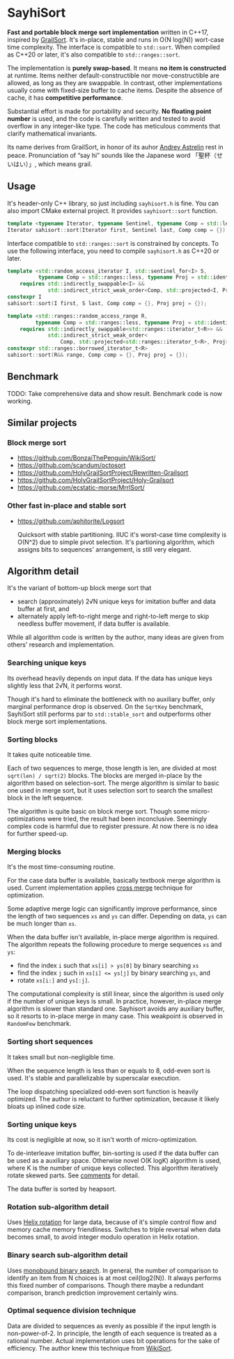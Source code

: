 # SayhiSort

**Fast and portable block merge sort implementation** written in C++17, inspired by [GrailSort](https://github.com/Mrrl/GrailSort). It's in-place, stable and runs in O(N log(N)) wort-case time complexity. The interface is compatible to `std::sort`. When compiled as C++20 or later, it's also compatible to `std::ranges::sort`.

The implementation is **purely swap-based**. It means **no item is constructed** at runtime. Items neither default-constructible nor move-constructible are allowed, as long as they are swappable. In contrast, other implementations usually come with fixed-size buffer to cache items. Despite the absence of cache, it has **competitive performance**.

Substantial effort is made for portability and security. **No floating point number** is used, and the code is carefully written and tested to avoid overflow in any integer-like type. The code has meticulous comments that clarify mathematical invariants.

Its name derives from GrailSort, in honor of its auhor [Andrey Astrelin](https://superliminal.com/andrey/biography.html) rest in peace. Pronunciation of “say hi” sounds like the Japanese word 「聖杯（せいはい）」, which means grail.

## Usage

It's header-only C++ library, so just including `sayhisort.h` is fine. You can also import CMake external project. It provides `sayhisort::sort` function.


```cpp
template <typename Iterator, typename Sentinel, typename Comp = std::less<>>
Iterator sahisort::sort(Iterator first, Sentinel last, Comp comp = {});

```

Interface compatible to `std::ranges::sort` is constrained by concepts. To use the following interface, you need to compile `sayhisort.h` as C++20 or later.


```cpp
template <std::random_access_iterator I, std::sentinel_for<I> S,
          typename Comp = std::ranges::less, typename Proj = std::identity>
    requires std::indirectly_swappable<I> &&
             std::indirect_strict_weak_order<Comp, std::projected<I, Proj>>
constexpr I
sahisort::sort(I first, S last, Comp comp = {}, Proj proj = {});

template <std::ranges::random_access_range R,
         typename Comp = std::ranges::less, typename Proj = std::identity>
    requires std::indirectly_swappable<std::ranges::iterator_t<R>> &&
             std::indirect_strict_weak_order<
                 Comp, std::projected<std::ranges::iterator_t<R>, Proj>>
constexpr std::ranges::borrowed_iterator_t<R>
sahisort::sort(R&& range, Comp comp = {}, Proj proj = {});
```

## Benchmark

TODO: Take comprehensive data and show result. Benchmark code is now working.

## Similar projects

### Block merge sort

* https://github.com/BonzaiThePenguin/WikiSort/
* https://github.com/scandum/octosort
* https://github.com/HolyGrailSortProject/Rewritten-Grailsort
* https://github.com/HolyGrailSortProject/Holy-Grailsort
* https://github.com/ecstatic-morse/MrrlSort/

### Other fast in-place and stable sort

* https://github.com/aphitorite/Logsort

  Quicksort with stable partitioning. IIUC it's worst-case time complexity is O(N^2) due to simple pivot selection. It's partioning algorithm, which assigns bits to sequences' arrangement, is still very elegant.

## Algorithm detail

It's the variant of bottom-up block merge sort that

* search (approximately) 2√N unique keys for imitation buffer and data buffer at first, and
* alternately apply left-to-right merge and right-to-left merge to skip needless buffer movement, if data buffer is available.

While all algorithm code is written by the author, many ideas are given from others' research and implementation.

### Searching unique keys

Its overhead heavily depends on input data. If the data has unique keys slightly less that 2√N, it performs worst.

Though it's hard to eliminate the bottleneck with no auxiliary buffer, only marginal performance drop is observed. On the `SqrtKey` benchmark, SayhiSort still performs par to `std::stable_sort` and outperforms other block merge sort implementations.

### Sorting blocks

It takes quite noticeable time.

Each of two sequences to merge, those length is len, are divided at most `sqrt(len) / sqrt(2)` blocks. The blocks are merged in-place by the algorithm based on selection-sort. The merge algorithm is similar to basic one used in merge sort, but it uses selection sort to search the smallest block in the left sequence.

The algorithm is quite basic on block merge sort. Though some micro-optimizations were tried, the result had been inconclusive. Seemingly complex code is harmful due to register pressure. At now there is no idea for further speed-up.

### Merging blocks

It's the most time-consuming routine.

For the case data buffer is available, basically textbook merge algorithm is used. Current implementation applies [cross merge](https://github.com/scandum/quadsort#cross-merge) technique for optimization.

Some adaptive merge logic can significantly improve performance, since the length of two sequences `xs` and `ys` can differ. Depending on data, `ys` can be much longer than `xs`.

When the data buffer isn't available, in-place merge algorithm is required. The algorithm repeats the following procedure to merge sequences `xs` and `ys`:

* find the index `i` such that `xs[i] > ys[0]` by binary searching `xs`
* find the index `j` such in `xs[i] <= ys[j]` by binary searching `ys`, and
* rotate `xs[i:]` and `ys[:j]`.

The computational complexity is still linear, since the algorithm is used only if the number of unique keys is small. In practice, however, in-place merge algorithm is slower than standard one. Sayhisort avoids any auxiliary buffer, so it resorts to in-place merge in many case. This weakpoint is observed in `RandomFew` benchmark.

### Sorting short sequences

It takes small but non-negligible time.

When the sequence length is less than or equals to 8, odd-even sort is used. It's stable and parallelizable by superscalar execution.

The loop dispatching specialized odd-even sort function is heavily optimized. The author is reluctant to further optimization, because it likely bloats up inlined code size.

### Sorting unique keys

Its cost is negligible at now, so it isn't worth of micro-optimization.

To de-interleave imitation buffer, bin-sorting is used if the data buffer can be used as a auxiliary space. Otherwise novel O(K logK) algorithm is used, where K is the number of unique keys collected. This algorithm iteratively rotate skewed parts. See [comments](https://github.com/grafi-tt/sayhisort/blob/1a5833f27aaeeb9c463a971ceabd35f51af4c9a9/sayhisort.h#L476-L485) for detail.

The data buffer is sorted by heapsort.

### Rotation sub-algorithm detail

Uses [Helix rotation](https://github.com/scandum/rotate#helix-rotation) for large data, because of it's simple control flow and memory cache memory friendliness. Switches to triple reversal when data becomes small, to avoid integer modulo operation in Helix rotation.

### Binary search sub-algorithm detail

Uses [monobound binary search](https://github.com/scandum/binary_search). In general, the number of comparison to identify an item from N choices is at most ceil(log2(N)). It always performs this fixed number of comparisons. Though there maybe a redundant comparison, branch prediction improvement certainly wins.

### Optimal sequence division technique

Data are divided to sequences as evenly as possible if the input length is non-power-of-2. In principle, the length of each sequence is treated as a rational number. Actual implementation uses bit operations for the sake of efficiency. The author knew this technique from [WikiSort](https://github.com/BonzaiThePenguin/WikiSort/blob/master/Chapter%202.%20Merging.md).
